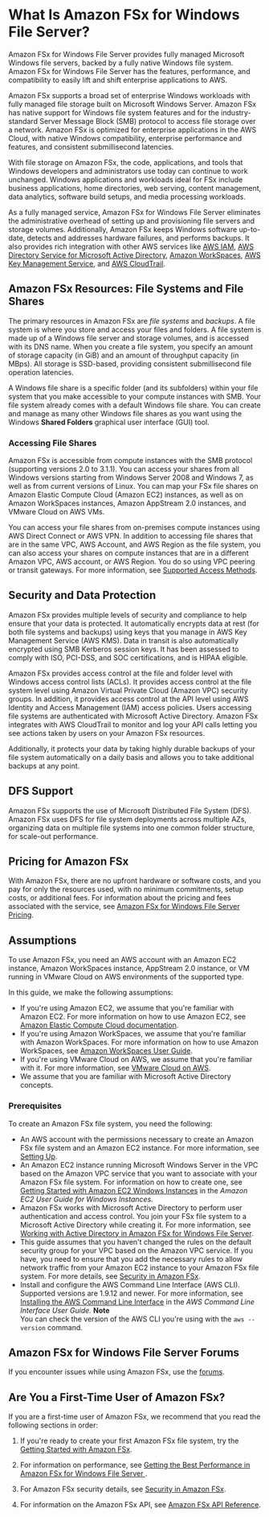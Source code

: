 # What Is Amazon FSx for Windows File Server?<a name="what-is"></a>

Amazon FSx for Windows File Server provides fully managed Microsoft Windows file servers, backed by a fully native Windows file system\. Amazon FSx for Windows File Server has the features, performance, and compatibility to easily lift and shift enterprise applications to AWS\.

Amazon FSx supports a broad set of enterprise Windows workloads with fully managed file storage built on Microsoft Windows Server\. Amazon FSx has native support for Windows file system features and for the industry\-standard Server Message Block \(SMB\) protocol to access file storage over a network\. Amazon FSx is optimized for enterprise applications in the AWS Cloud, with native Windows compatibility, enterprise performance and features, and consistent submillisecond latencies\.

With file storage on Amazon FSx, the code, applications, and tools that Windows developers and administrators use today can continue to work unchanged\. Windows applications and workloads ideal for FSx include business applications, home directories, web serving, content management, data analytics, software build setups, and media processing workloads\.

As a fully managed service, Amazon FSx for Windows File Server eliminates the administrative overhead of setting up and provisioning file servers and storage volumes\. Additionally, Amazon FSx keeps Windows software up\-to\-date, detects and addresses hardware failures, and performs backups\. It also provides rich integration with other AWS services like [AWS IAM](https://docs.aws.amazon.com/IAM/latest/UserGuide/introduction.html), [AWS Directory Service for Microsoft Active Directory](https://docs.aws.amazon.com/directoryservice/latest/admin-guide/directory_microsoft_ad.html), [Amazon WorkSpaces](https://docs.aws.amazon.com/workspaces/latest/adminguide/amazon-workspaces.html), [AWS Key Management Service](https://docs.aws.amazon.com/kms/latest/developerguide/overview.html), and [AWS CloudTrail](https://docs.aws.amazon.com/awscloudtrail/latest/userguide/cloudtrail-user-guide.html)\.

## Amazon FSx Resources: File Systems and File Shares<a name="fsx-resources"></a>

The primary resources in Amazon FSx are *file systems* and *backups*\. A file system is where you store and access your files and folders\. A file system is made up of a Windows file server and storage volumes, and is accessed with its DNS name\. When you create a file system, you specify an amount of storage capacity \(in GiB\) and an amount of throughput capacity \(in MBps\)\. All storage is SSD\-based, providing consistent submillisecond file operation latencies\.

A Windows file share is a specific folder \(and its subfolders\) within your file system that you make accessible to your compute instances with SMB\. Your file system already comes with a default Windows file share\. You can create and manage as many other Windows file shares as you want using the Windows **Shared Folders** graphical user interface \(GUI\) tool\.

### Accessing File Shares<a name="fsx-access-shares"></a>

Amazon FSx is accessible from compute instances with the SMB protocol \(supporting versions 2\.0 to 3\.1\.1\)\. You can access your shares from all Windows versions starting from Windows Server 2008 and Windows 7, as well as from current versions of Linux\. You can map your FSx file shares on Amazon Elastic Compute Cloud \(Amazon EC2\) instances, as well as on Amazon WorkSpaces instances, Amazon AppStream 2\.0 instances, and VMware Cloud on AWS VMs\. 

You can access your file shares from on\-premises compute instances using AWS Direct Connect or AWS VPN\. In addition to accessing file shares that are in the same VPC, AWS Account, and AWS Region as the file system, you can also access your shares on compute instances that are in a different Amazon VPC, AWS account, or AWS Region\. You do so using VPC peering or transit gateways\. For more information, see [Supported Access Methods](supported-fsx-clients.md#access-methods)\. 

## Security and Data Protection<a name="security-considerations"></a>

Amazon FSx provides multiple levels of security and compliance to help ensure that your data is protected\. It automatically encrypts data at rest \(for both file systems and backups\) using keys that you manage in AWS Key Management Service \(AWS KMS\)\. Data in transit is also automatically encrypted using SMB Kerberos session keys\. It has been assessed to comply with ISO, PCI\-DSS, and SOC certifications, and is HIPAA eligible\.

Amazon FSx provides access control at the file and folder level with Windows access control lists \(ACLs\)\. It provides access control at the file system level using Amazon Virtual Private Cloud \(Amazon VPC\) security groups\. In addition, it provides access control at the API level using AWS Identity and Access Management \(IAM\) access policies\. Users accessing file systems are authenticated with Microsoft Active Directory\. Amazon FSx integrates with AWS CloudTrail to monitor and log your API calls letting you see actions taken by users on your Amazon FSx resources\.

Additionally, it protects your data by taking highly durable backups of your file system automatically on a daily basis and allows you to take additional backups at any point\.

## DFS Support<a name="DFS-support"></a>

Amazon FSx supports the use of Microsoft Distributed File System \(DFS\)\. Amazon FSx uses DFS for file system deployments across multiple AZs, organizing data on multiple file systems into one common folder structure, for scale\-out performance\.

## Pricing for Amazon FSx<a name="pricing"></a>

With Amazon FSx, there are no upfront hardware or software costs, and you pay for only the resources used, with no minimum commitments, setup costs, or additional fees\. For information about the pricing and fees associated with the service, see [Amazon FSx for Windows File Server Pricing](https://aws.amazon.com//fsx/windows/pricing)\.

## Assumptions<a name="assumptions"></a>

To use Amazon FSx, you need an AWS account with an Amazon EC2 instance, Amazon WorkSpaces instance, AppStream 2\.0 instance, or VM running in VMware Cloud on AWS environments of the supported type\.

In this guide, we make the following assumptions:
+ If you're using Amazon EC2, we assume that you're familiar with Amazon EC2\. For more information on how to use Amazon EC2, see [Amazon Elastic Compute Cloud documentation](https://docs.aws.amazon.com/ec2)\.
+ If you're using Amazon WorkSpaces, we assume that you're familiar with Amazon WorkSpaces\. For more information on how to use Amazon WorkSpaces, see [Amazon WorkSpaces User Guide](https://docs.aws.amazon.com/workspaces/latest/userguide/)\.
+ If you're using VMware Cloud on AWS, we assume that you're familiar with it\. For more information, see [VMware Cloud on AWS](https://aws.amazon.com/vmware)\.
+ We assume that you are familiar with Microsoft Active Directory concepts\.

### Prerequisites<a name="prerequisites"></a>

To create an Amazon FSx file system, you need the following:
+ An AWS account with the permissions necessary to create an Amazon FSx file system and an Amazon EC2 instance\. For more information, see [Setting Up](setting-up.md)\.
+ An Amazon EC2 instance running Microsoft Windows Server in the VPC based on the Amazon VPC service that you want to associate with your Amazon FSx file system\. For information on how to create one, see [Getting Started with Amazon EC2 Windows Instances](https://docs.aws.amazon.com/AWSEC2/latest/WindowsGuide/EC2_GetStarted.html) in the *Amazon EC2 User Guide for Windows Instances\.*
+ Amazon FSx works with Microsoft Active Directory to perform user authentication and access control\. You join your FSx file system to a Microsoft Active Directory while creating it\. For more information, see [Working with Active Directory in Amazon FSx for Windows File Server](aws-ad-integration-fsxW.md)\.
+ This guide assumes that you haven't changed the rules on the default security group for your VPC based on the Amazon VPC service\. If you have, you need to ensure that you add the necessary rules to allow network traffic from your Amazon EC2 instance to your Amazon FSx file system\. For more details, see [Security in Amazon FSx](security.md)\.
+ Install and configure the AWS Command Line Interface \(AWS CLI\)\. Supported versions are 1\.9\.12 and newer\. For more information, see [Installing the AWS Command Line Interface](https://docs.aws.amazon.com/cli/latest/userguide/installing.html) in the *AWS Command Line Interface User Guide\.*
**Note**  
You can check the version of the AWS CLI you're using with the `aws --version` command\.

## Amazon FSx for Windows File Server Forums<a name="fsx-forums"></a>

If you encounter issues while using Amazon FSx, use the [forums](https://forums.aws.amazon.com/forum.jspa?forumID=308)\.

## Are You a First\-Time User of Amazon FSx?<a name="first-time-user"></a>

If you are a first\-time user of Amazon FSx, we recommend that you read the following sections in order:

1. If you're ready to create your first Amazon FSx file system, try the [Getting Started with Amazon FSx](getting-started.md)\.

1. For information on performance, see [Getting the Best Performance in Amazon FSx for Windows File Server ](performance.md)\.

1. For Amazon FSx security details, see [Security in Amazon FSx](security.md)\.

1. For information on the Amazon FSx API, see [Amazon FSx API Reference](https://docs.aws.amazon.com/fsx/latest/APIReference/Welcome.html)\.